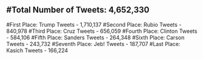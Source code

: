 #Total Number of Tweets: 4,652,330 
---
#First Place: Trump Tweets - 1,710,137
#Second Place: Rubio Tweets - 840,978
#Third Place: Cruz Tweets - 656,059
#Fourth Place: Clinton Tweets - 584,106
#Fifth Place: Sanders Tweets - 264,348
#Sixth Place: Carson Tweets - 243,732
#Seventh Place: Jeb! Tweets - 187,707
#Last Place: Kasich Tweets - 166,224
